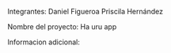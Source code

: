 Integrantes:
  Daniel Figueroa
  Priscila Hernández

Nombre del proyecto:
  Ha uru app
  
Informacion adicional:
